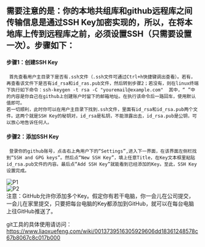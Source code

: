 ## 需要注意的是：你的本地共组库和github远程库之间传输信息是通过SSH Key加密实现的，所以，在将本地库上传到远程库之前，必须设置SSH（只需要设置一次）。步骤如下：  

#### 步骤1：创建SSH Key   
     首先查看用户主目录下是否有.ssh文件（.ssh文件可通过Ctrl+h快捷键调出查看）。若有，再查看该文件下是否有id_rsa和id_ras.pub文件，然后转到步骤2；若没有，则在linux终端下执行如下命令：ssh-keygen -t rsa -C "youremail@example.com"  其中，“ ”中的内容是你自己在github上创建账户时留下的邮箱地址。在执行该命令后一路回车，使用默认值即可。   
    若一切顺利，此时你可以在用户主目录下找到.ssh文件，里面有id_rsa和id_rsa.pub两个文件。这两个就是SSH Key的秘钥对，id_rsa是私钥，不能泄露出去，id_rsa.pub是公钥，可以放心地告诉任何人。   
  
#### 步骤2：添加SSH Key  
     登录你的github账号，点击右上角用户下的“Settings”,进入下一界面，在该界面左侧栏找到“SSH and GPG keys”。然后点“New SSH Key”，填上任意Title，在Key文本框里粘贴id_rsa.pub文件的内容。最后点“Add SSH Key”就能看到已经添加的Key。至此，SSH Key设置完成。    
![P1](home/raptor/Myjob2019/Project/Apollo/apollo-1.0.0/docs/demo_guide/images/P1.png)   
![P2](home/raptor/Myjob2019/Project/Apollo/apollo-1.0.0/docs/demo_guide/images/P2.png)   
注意：GitHub允许你添加多个Key。假定你有若干电脑，你一会儿在公司提交，一会儿在家里提交，只要把每台电脑的Key都添加到GitHub，就可以在每台电脑上往GitHub推送了。  
  
git工具的具体使用请访问：https://www.liaoxuefeng.com/wiki/0013739516305929606dd18361248578c67b8067c8c017b000

